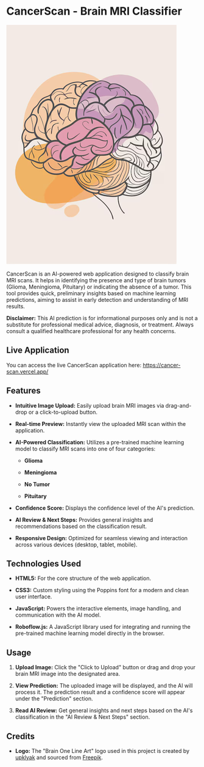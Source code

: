 # CancerScan - Brain MRI Classifier

![CancerScan Logo](cancer_scan_mri.jpeg)

CancerScan is an AI-powered web application designed to classify brain MRI scans. It helps in identifying the presence and type of brain tumors (Glioma, Meningioma, Pituitary) or indicating the absence of a tumor. This tool provides quick, preliminary insights based on machine learning predictions, aiming to assist in early detection and understanding of MRI results.

**Disclaimer:** This AI prediction is for informational purposes only and is not a substitute for professional medical advice, diagnosis, or treatment. Always consult a qualified healthcare professional for any health concerns.

## Live Application

You can access the live CancerScan application here:
<https://cancer-scan.vercel.app/>

## Features

* **Intuitive Image Upload:** Easily upload brain MRI images via drag-and-drop or a click-to-upload button.

* **Real-time Preview:** Instantly view the uploaded MRI scan within the application.

* **AI-Powered Classification:** Utilizes a pre-trained machine learning model to classify MRI scans into one of four categories:

    * **Glioma**

    * **Meningioma**

    * **No Tumor**

    * **Pituitary**

* **Confidence Score:** Displays the confidence level of the AI's prediction.

* **AI Review & Next Steps:** Provides general insights and recommendations based on the classification result.

* **Responsive Design:** Optimized for seamless viewing and interaction across various devices (desktop, tablet, mobile).

## Technologies Used

* **HTML5:** For the core structure of the web application.

* **CSS3:** Custom styling using the Poppins font for a modern and clean user interface.

* **JavaScript:** Powers the interactive elements, image handling, and communication with the AI model.

* **Roboflow.js:** A JavaScript library used for integrating and running the pre-trained machine learning model directly in the browser.

## Usage

1.  **Upload Image:** Click the "Click to Upload" button or drag and drop your brain MRI image into the designated area.

2.  **View Prediction:** The uploaded image will be displayed, and the AI will process it. The prediction result and a confidence score will appear under the "Prediction" section.

3.  **Read AI Review:** Get general insights and next steps based on the AI's classification in the "AI Review & Next Steps" section.

## Credits

* **Logo:** The "Brain One Line Art" logo used in this project is created by [upklyak](https://www.freepik.com/author/upklyak) and sourced from [Freepik](https://www.freepik.com/premium-vector/one-line-art-human-brain-drawing-abstract-minimal-continuous-line-wall-decor_275079935.htm).
